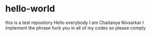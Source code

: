 # hello-world
this is a test repository
Hello everybody I am Chaitanya Nivsarkar
I implement the phrase fuck you in all of my codes so please comply
